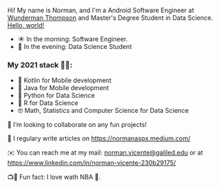 Hi! My name is Norman, and I'm a Android Software Engineer at <a href="https://xumak.com/" target="_blank">Wunderman Thompson</a> and Master's Degree Student in Data Science. 
<a href="http://example.com/" target="_blank">Hello, world!</a>
- ☀️ In the morning: Software Engineer.
- 🌃 In the evening: Data Science Student 

### My 2021 stack 👨‍💻:
- 📱 Kotlin for Mobile development
- 📱 Java for Mobile development
- 🧪 Python for Data Science
- 🧪 R for Data Science
- 🤓 Math, Statistics and Computer Science for Data Science

👯 I’m looking to collaborate on any fun projects!

📝 I regulary write articles on https://normanaspx.medium.com/

✉️ You can reach me at my mail: norman.vicente@galiled.edu or at https://www.linkedin.com/in/norman-vicente-230b29175/

📺🎥 Fun fact: I love wath NBA 🏀. 
